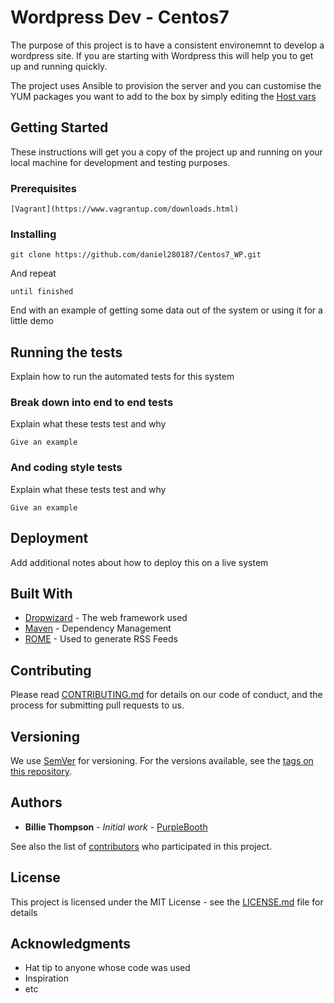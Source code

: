 # Wordpress Dev - Centos7

The purpose of this project is to have a consistent environemnt to develop a wordpress site. If you are starting with Wordpress this will help you to get up and running quickly.

The project uses Ansible to provision the server and you can customise the YUM packages you want to add to the box by simply editing the [Host vars](https://github.com/daniel280187/Centos7_WP/blob/master/shared/ansible/host_vars/127.0.0.1.yaml)

## Getting Started

These instructions will get you a copy of the project up and running on your local machine for development and testing purposes.

### Prerequisites



```
[Vagrant](https://www.vagrantup.com/downloads.html)
```

### Installing



```
git clone https://github.com/daniel280187/Centos7_WP.git

```

And repeat

```
until finished
```

End with an example of getting some data out of the system or using it for a little demo

## Running the tests

Explain how to run the automated tests for this system

### Break down into end to end tests

Explain what these tests test and why

```
Give an example
```

### And coding style tests

Explain what these tests test and why

```
Give an example
```

## Deployment

Add additional notes about how to deploy this on a live system

## Built With



* [Dropwizard](http://www.dropwizard.io/1.0.2/docs/) - The web framework used
* [Maven](https://maven.apache.org/) - Dependency Management
* [ROME](https://rometools.github.io/rome/) - Used to generate RSS Feeds

## Contributing

Please read [CONTRIBUTING.md](https://gist.github.com/PurpleBooth/b24679402957c63ec426) for details on our code of conduct, and the process for submitting pull requests to us.

## Versioning

We use [SemVer](http://semver.org/) for versioning. For the versions available, see the [tags on this repository](https://github.com/your/project/tags).

## Authors

* **Billie Thompson** - *Initial work* - [PurpleBooth](https://github.com/PurpleBooth)

See also the list of [contributors](https://github.com/your/project/contributors) who participated in this project.

## License

This project is licensed under the MIT License - see the [LICENSE.md](LICENSE.md) file for details

## Acknowledgments

* Hat tip to anyone whose code was used
* Inspiration
* etc
